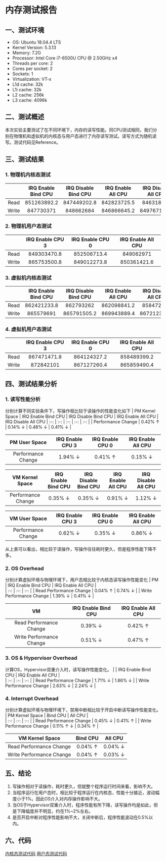 # 内存测试报告
## 一、测试环境
- OS: Ubuntu 18.04.4 LTS
- Kernel Version: 5.3.13
- Memory: 7.2G
- Processor: Intel Core i7-6500U CPU @ 2.50GHz x4
- Threads per core: 2
- Cores per socket: 2
- Sockets: 1
- Virtualization: VT-x
- L1d cache: 32k
- L1i cache: 32k
- L2 cache: 256k
- L3 cache: 4096k
## 二、测试概述
本次实验主要测试了在不同环境下，内存的读写性能。同CPU测试相同，我们分别在物理机和虚拟机的内核态与用户态进行了内存读写测试。读写方式为随机读写。测试代码见Reference。
## 三、测试结果
### 1. 物理机内核态测试
| | IRQ Enable Bind CPU | IRQ Disable Bind CPU | IRQ Enable All CPU | IRQ Disable All CPU 
| :-: | :-: | :-: | :-: | :-: |
| Read | 851263892.2 | 847449202.8 | 842823725.5 | 846318097 |
| Write | 847730371 | 848662684 | 846866645.2 | 849767175.9 |
### 2. 物理机用户态测试
| | IRQ Enable CPU 3 | IRQ Enable CPU 0 | IRQ Enable All CPU |
| :-: | :-: | :-: | :-: | 
| Read | 849303470.8 | 852506713.4 | 849062971 | 
| Write | 865753500.8 | 849012273.8 | 850361421.6 |
### 3. 虚拟机内核态测试
| | IRQ Enable Bind CPU | IRQ Disable Bind CPU | IRQ Enable All CPU | IRQ Disable All CPU 
| :-: | :-: | :-: | :-: | :-: |
| Read | 862421233.8 | 862793262 | 862098841.2 | 858472721 |
| Write | 865579691 | 865791505.2 | 869943889.4 | 867212392.4 |
### 4. 虚拟机用户态测试
| | IRQ Enable CPU 3 | IRQ Enable CPU 0 | IRQ Enable All CPU |
| :-: | :-: | :-: | :-: | 
| Read | 867471471.8 | 864124327.2 | 858489399.2 | 
| Write | 872842101 | 867127260.4 | 865859490.4 |
## 四、测试结果分析
### 1. 读写性能分析
分别计算不同实验条件下，写操作相比较于读操作的性能变化如下
| PM Kernel Space | IRQ Enable Bind CPU | IRQ Disable Bind CPU | IRQ Enable All CPU | IRQ Disable All CPU 
| :-: | :-: | :-: | :-: | :-: |
| Performance Change | 0.42% ↑ | 0.14% ↓ | 0.48% ↓ | 0.41% ↓ |

| PM User Space | IRQ Enable CPU 3 | IRQ Enable CPU 0 | IRQ Enable All CPU |
| :-: | :-: | :-: | :-: | 
| Performance Change | 1.94% ↓ | 0.41% ↑ | 0.15% ↓ | 

| VM Kernel Space | IRQ Enable Bind CPU | IRQ Disable Bind CPU | IRQ Enable All CPU | IRQ Disable All CPU 
| :-: | :-: | :-: | :-: | :-: |
| Performance Change | 0.35% ↓ | 0.35% ↓ | 0.91% ↓ | 1.12% ↓ |

| VM User Space | IRQ Enable CPU 3 | IRQ Enable CPU 0 | IRQ Enable All CPU |
| :-: | :-: | :-: | :-: | 
| Performance Change | 0.62% ↓ | 0.35% ↓ | 0.86% ↓ | 
从上表可以看出，相比较于读操作，写操作往往耗时更久，但是程序性能下降不多。
### 2. OS Overhead
分别计算虚拟环境与物理环境下，用户态相比较于内核态读写操作性能变化
| PM | IRQ Enable Bind CPU | IRQ Enable All CPU |  
| :-: | :-: | :-: |
| Read Performance Change | 0.04% ↑ | 0.74% ↓ | 
| Write Performance Change | 1.39% ↓ | 0.41% ↓ | 

| VM | IRQ Enable Bind CPU | IRQ Enable All CPU |  
| :-: | :-: | :-: |
| Read Performance Change | 0.39% ↓ | 0.42% ↑ | 
| Write Performance Change | 0.51% ↓ | 0.47% ↑ | 
### 3. OS & Hypervisor Overhead
计算OS，Hypervisor双重介入时，读写操作性能变化。
|  | IRQ Enable Bind CPU | IRQ Enable All CPU |  
| :-: | :-: | :-: |
| Read Performance Change | 1.71% ↓  | 1.86% ↓ | 
| Write Performance Change | 2.63% ↓ | 2.24% ↓ |
### 4. Interrupt Overhead
分别计算虚拟环境与物理环境下，禁用中断相比较于开启中断读写操作性能变化。
| PM Kernel Space | Bind CPU | All CPU |  
| :-: | :-: | :-: |
| Read Performance Change | 0.45% ↓  | 0.41% ↑ | 
| Write Performance Change | 0.11% ↑ ↓ | 0.34% ↑ |

| VM Kernel Space | Bind CPU | All CPU |  
| :-: | :-: | :-: |
| Read Performance Change | 0.04% ↑  | 0.04% ↓ | 
| Write Performance Change | 0.04% ↑ | 0.03% ↓ |
## 五、结论
1. 写操作相对于读操作，耗时更久，但就整个程序运行时间来看，影响不大。
2. 当程序运行在用户态时，相比较于程序运行在内核态，性能十分接近，波动幅度小于1%。因此OS介入对内存操作影响不大。
3. 当OS于Hypervisor双重介入时，程序性能有所下降，读写操作均是如此，但是下降幅度并不明显，约在1%~2%左右。
4. 是否开启中断对程序性能影响不大，关闭中断后，程序性能波动在0.5%以内。
## 六、代码
[内核态测试代码](https://github.com/snake0/irq_test/blob/mem_test_dev/memory/kernel_memory_test.c)
[用户态测试代码](https://github.com/snake0/irq_test/blob/mem_test_dev/memory/user_memory_test.c)



